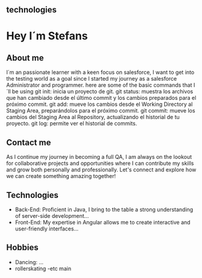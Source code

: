 ## technologies
# Hey I´m Stefans
## About me
I´m an passionate learner with a keen focus on salesforce, I want to get into the testing world as a goal since I started my journey as a salesforce Administrator and programmer. here are some of the basic commands that I´ll be using
git init: inicia un proyecto de git.
git status: muestra los archivos que han cambiado desde el último commit y los
cambios preparados para el próximo commit.
git add: mueve los cambios desde el Working Directory al Staging Area,
preparándolos para el próximo commit.
git commit: mueve los cambios del Staging Area al Repository, actualizando el
historial de tu proyecto.
git log: permite ver el historial de commits.

## Contact me
As I continue my journey in becoming a full QA, I am always on the lookout for collaborative projects and opportunities where I can contribute my skills and grow both personally and professionally. Let's connect and explore how we can create something amazing together!

## Technologies
- Back-End: Proficient in Java, I bring to the table a strong understanding of server-side development...
- Front-End: My expertise in Angular allows me to create interactive and user-friendly interfaces...
## Hobbies
- Dancing: ...
- rollerskating
-etc 
 main
